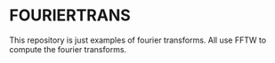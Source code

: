 FOURIERTRANS
============
This repository is just examples of fourier transforms. All use FFTW to compute the fourier transforms.

